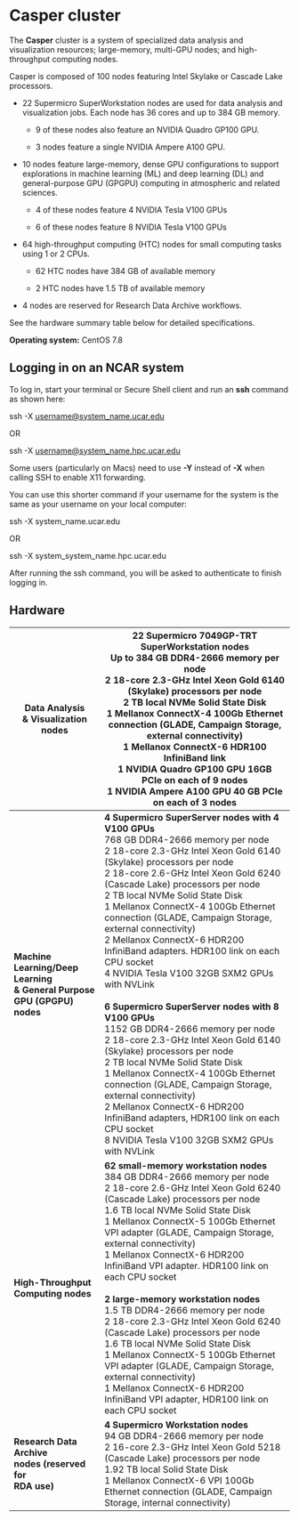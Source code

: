 # Casper cluster

The **Casper** cluster is a system of specialized data analysis and
visualization resources; large-memory, multi-GPU nodes; and
high-throughput computing nodes.

Casper is composed of 100 nodes featuring Intel Skylake or Cascade Lake
processors.

- 22 Supermicro SuperWorkstation nodes are used for data analysis and
  visualization jobs. Each node has 36 cores and up to 384 GB memory.

  - 9 of these nodes also feature an NVIDIA Quadro GP100 GPU.

  - 3 nodes feature a single NVIDIA Ampere A100 GPU.

- 10 nodes feature large-memory, dense GPU configurations to support
  explorations in machine learning (ML) and deep learning (DL) and
  general-purpose GPU (GPGPU) computing in atmospheric and related
  sciences.

  - 4 of these nodes feature 4 NVIDIA Tesla V100 GPUs

  - 6 of these nodes feature 8 NVIDIA Tesla V100 GPUs

- 64 high-throughput computing (HTC) nodes for small computing tasks
  using 1 or 2 CPUs.

  - 62 HTC nodes have 384 GB of available memory

  - 2 HTC nodes have 1.5 TB of available memory

- 4 nodes are reserved for Research Data Archive workflows.

See the hardware summary table below for detailed specifications.

**Operating system:** CentOS 7.8

## Logging in on an NCAR system

To log in, start your terminal or Secure Shell client and run an **ssh**
command as shown here:

ssh -X username@system_name.ucar.edu

OR

ssh -X username@system_name.hpc.ucar.edu

Some users (particularly on Macs) need to use **-Y** instead
of **-X** when calling SSH to enable X11 forwarding.

You can use this shorter command if your username for the system is the
same as your username on your local computer:

ssh -X system_name.ucar.edu

OR

ssh -X system_system_name.hpc.ucar.edu

After running the ssh command, you will be asked to authenticate to
finish logging in.

## Hardware

<table>
<colgroup>
<col style="width: 32%" />
<col style="width: 67%" />
</colgroup>
<thead>
<tr class="header">
<th><strong>Data Analysis<br />
&amp; Visualization nodes</strong></th>
<th><strong>22 Supermicro 7049GP-TRT SuperWorkstation
nodes</strong><br />
Up to 384 GB DDR4-2666 memory per node<br />
2 18-core 2.3-GHz Intel Xeon Gold 6140 (Skylake) processors per
node<br />
2 TB local NVMe Solid State Disk<br />
1 Mellanox ConnectX-4 100Gb Ethernet connection (GLADE, Campaign
Storage, external connectivity)<br />
1 Mellanox ConnectX-6 HDR100 InfiniBand link<br />
1 NVIDIA Quadro GP100 GPU 16GB PCIe on each of 9 nodes<br />
1 NVIDIA Ampere A100 GPU 40 GB PCIe on each of 3 nodes</th>
</tr>
</thead>
<tbody>
<tr class="odd">
<td><strong>Machine Learning/Deep Learning <br />
&amp; General Purpose GPU (GPGPU) nodes</strong></td>
<td><strong>4 Supermicro SuperServer nodes with 4 V100
GPUs</strong><br />
768 GB DDR4-2666 memory per node<br />
2 18-core 2.3-GHz Intel Xeon Gold 6140 (Skylake) processors per
node<br />
2 18-core 2.6-GHz Intel Xeon Gold 6240 (Cascade Lake) processors per
node<br />
2 TB local NVMe Solid State Disk<br />
1 Mellanox ConnectX-4 100Gb Ethernet connection (GLADE, Campaign
Storage, external connectivity)<br />
2 Mellanox ConnectX-6 HDR200 InfiniBand adapters. HDR100 link on each
CPU socket<br />
4 NVIDIA Tesla V100 32GB SXM2 GPUs with NVLink<br />
<br />
<strong>6 Supermicro SuperServer nodes with 8 V100 GPUs</strong><br />
1152 GB DDR4-2666 memory per node<br />
2 18-core 2.3-GHz Intel Xeon Gold 6140 (Skylake) processors per
node<br />
2 TB local NVMe Solid State Disk<br />
1 Mellanox ConnectX-4 100Gb Ethernet connection (GLADE, Campaign
Storage, external connectivity)<br />
2 Mellanox ConnectX-6 HDR200 InfiniBand adapters, HDR100 link on each
CPU socket<br />
8 NVIDIA Tesla V100 32GB SXM2 GPUs with NVLink</td>
</tr>
<tr class="even">
<td><strong>High-Throughput Computing nodes</strong></td>
<td><strong>62 small-memory workstation nodes</strong><br />
384 GB DDR4-2666 memory per node <br />
2 18-core 2.6-GHz Intel Xeon Gold 6240 (Cascade Lake) processors per
node<br />
1.6 TB local NVMe Solid State Disk<br />
1 Mellanox ConnectX-5 100Gb Ethernet VPI adapter (GLADE, Campaign
Storage, external connectivity)<br />
1 Mellanox ConnectX-6 HDR200 InfiniBand VPI adapter. HDR100 link on each
CPU socket<br />
<br />
<strong>2 large-memory workstation nodes</strong><br />
1.5 TB DDR4-2666 memory per node <br />
2 18-core 2.3-GHz Intel Xeon Gold 6240 (Cascade Lake) processors per
node<br />
1.6 TB local NVMe Solid State Disk<br />
1 Mellanox ConnectX-5 100Gb Ethernet VPI adapter (GLADE, Campaign
Storage, external connectivity)<br />
1 Mellanox ConnectX-6 HDR200 InfiniBand VPI adapter, HDR100 link on each
CPU socket</td>
</tr>
<tr class="odd">
<td><strong>Research Data Archive<br />
nodes (reserved for<br />
RDA use)</strong></td>
<td><strong>4 Supermicro Workstation nodes</strong><br />
94 GB DDR4-2666 memory per node<br />
2 16-core 2.3-GHz Intel Xeon Gold 5218 (Cascade Lake) processors per
node<br />
1.92 TB local Solid State Disk<br />
1 Mellanox ConnectX-6 VPI 100Gb Ethernet connection (GLADE, Campaign
Storage, internal connectivity)</td>
</tr>
</tbody>
</table>
